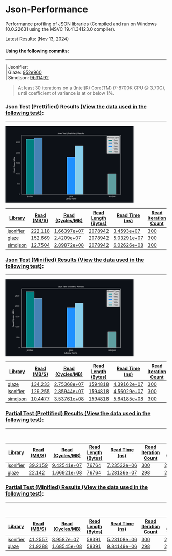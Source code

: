 # Json-Performance
Performance profiling of JSON libraries (Compiled and run on Windows 10.0.22631 using the MSVC 19.41.34123.0 compiler).  

Latest Results: (Nov 13, 2024)
#### Using the following commits:
----
| Jsonifier: [](https://github.com/RealTimeChris/Jsonifier/commit/)  
| Glaze: [952e960](https://github.com/stephenberry/glaze/commit/952e960)  
| Simdjson: [9b31492](https://github.com/simdjson/simdjson/commit/9b31492)  

 > At least 30 iterations on a (Intel(R) Core(TM) i7-8700K CPU @ 3.70G), until coefficient of variance is at or below 1%.


### Json Test (Prettified) Results [(View the data used in the following test)](https://github.com/RealTimeChris/Json-Performance/blob/main/Json/Windows-MSVC/JsonData-Prettified.json):

----
<p align="left"><a href="https://github.com/RealTimeChris/Json-Performance/blob/main/Graphs/Json%20Test%20(Prettified)_Results.png" target="_blank"><img src="https://github.com/RealTimeChris/Json-Performance/blob/main/Graphs/Json%20Test%20(Prettified)_Results.png?raw=true" 
alt="" width="400"/></p>


| Library | Read (MB/S) | Read (Cycles/MB) | Read Length (Bytes) | Read Time (ns) | Read Iteration Count | Write (MB/S) | Write (Cycles/MB) | Write Length (Bytes) | Write Time (ns) | Write Iteration Count |
| ------- | ----------- | -----------------| ------------------- | -------------- | -------------------- | ------------ | ------------------| -------------------- | ----------------| --------------------- |  
| [jsonifier](https://github.com/realtimechris/jsonifier/commit/) | 222.118 | 1.66397e+07 | 2078942 | 3.4593e+07 | 300 | 257.932 | 1.43292e+07 | 2078942 | 2.97895e+07 | 300 | 
| [glaze](https://github.com/stephenberry/glaze/commit/952e960) | 152.669 | 2.4209e+07 | 2078942 | 5.03291e+07 | 300 | 233.422 | 1.58339e+07 | 2078942 | 3.29177e+07 | 300 | 
| [simdjson](https://github.com/simdjson/simdjson/commit/9b31492) | 12.7504 | 2.89872e+08 | 2078942 | 6.02626e+08 | 300 | 

### Json Test (Minified) Results [(View the data used in the following test)](https://github.com/RealTimeChris/Json-Performance/blob/main/Json/Windows-MSVC/JsonData-Minified.json):

----
<p align="left"><a href="https://github.com/RealTimeChris/Json-Performance/blob/main/Graphs/Json%20Test%20(Minified)_Results.png" target="_blank"><img src="https://github.com/RealTimeChris/Json-Performance/blob/main/Graphs/Json%20Test%20(Minified)_Results.png?raw=true" 
alt="" width="400"/></p>


| Library | Read (MB/S) | Read (Cycles/MB) | Read Length (Bytes) | Read Time (ns) | Read Iteration Count | Write (MB/S) | Write (Cycles/MB) | Write Length (Bytes) | Write Time (ns) | Write Iteration Count |
| ------- | ----------- | -----------------| ------------------- | -------------- | -------------------- | ------------ | ------------------| -------------------- | ----------------| --------------------- |  
| [glaze](https://github.com/stephenberry/glaze/commit/952e960) | 134.233 | 2.75368e+07 | 1594818 | 4.39162e+07 | 300 | 194.241 | 1.90277e+07 | 1594818 | 3.03457e+07 | 300 | 
| [jsonifier](https://github.com/realtimechris/jsonifier/commit/) | 129.255 | 2.85944e+07 | 1594818 | 4.56029e+07 | 300 | 205.495 | 1.79857e+07 | 1594818 | 2.86839e+07 | 300 | 
| [simdjson](https://github.com/simdjson/simdjson/commit/9b31492) | 10.4477 | 3.53761e+08 | 1594818 | 5.64185e+08 | 300 | 

### Partial Test (Prettified) Results [(View the data used in the following test)](https://github.com/RealTimeChris/Json-Performance/blob/main/Json/Windows-MSVC/JsonData-Prettified.json):

----
<p align="left"><a href="https://github.com/RealTimeChris/Json-Performance/blob/main/Graphs/Partial%20Test%20(Prettified)_Results.png" target="_blank"><img src="https://github.com/RealTimeChris/Json-Performance/blob/main/Graphs/Partial%20Test%20(Prettified)_Results.png?raw=true" 
alt="" width="400"/></p>


| Library | Read (MB/S) | Read (Cycles/MB) | Read Length (Bytes) | Read Time (ns) | Read Iteration Count | Write (MB/S) | Write (Cycles/MB) | Write Length (Bytes) | Write Time (ns) | Write Iteration Count |
| ------- | ----------- | -----------------| ------------------- | -------------- | -------------------- | ------------ | ------------------| -------------------- | ----------------| --------------------- |  
| [jsonifier](https://github.com/realtimechris/jsonifier/commit/) | 39.2159 | 9.42541e+07 | 76764 | 7.23532e+06 | 300 | 290.813 | 1.27089e+07 | 76764 | 975585 | 299 | 
| [glaze](https://github.com/stephenberry/glaze/commit/952e960) | 22.142 | 1.66921e+08 | 76764 | 1.28136e+07 | 298 | 255.547 | 1.4463e+07 | 76764 | 1.11024e+06 | 168 | 


### Partial Test (Minified) Results [(View the data used in the following test)](https://github.com/RealTimeChris/Json-Performance/blob/main/Json/Windows-MSVC/JsonData-Minified.json):

----
<p align="left"><a href="https://github.com/RealTimeChris/Json-Performance/blob/main/Graphs/Partial%20Test%20(Minified)_Results.png" target="_blank"><img src="https://github.com/RealTimeChris/Json-Performance/blob/main/Graphs/Partial%20Test%20(Minified)_Results.png?raw=true" 
alt="" width="400"/></p>


| Library | Read (MB/S) | Read (Cycles/MB) | Read Length (Bytes) | Read Time (ns) | Read Iteration Count | Write (MB/S) | Write (Cycles/MB) | Write Length (Bytes) | Write Time (ns) | Write Iteration Count |
| ------- | ----------- | -----------------| ------------------- | -------------- | -------------------- | ------------ | ------------------| -------------------- | ----------------| --------------------- |  
| [jsonifier](https://github.com/realtimechris/jsonifier/commit/) | 41.2557 | 8.9587e+07 | 58391 | 5.23108e+06 | 300 | 228.587 | 1.61688e+07 | 58391 | 944114 | 300 | 
| [glaze](https://github.com/stephenberry/glaze/commit/952e960) | 21.9288 | 1.68545e+08 | 58391 | 9.84149e+06 | 298 | 209.101 | 1.76757e+07 | 58391 | 1.0321e+06 | 291 | 
